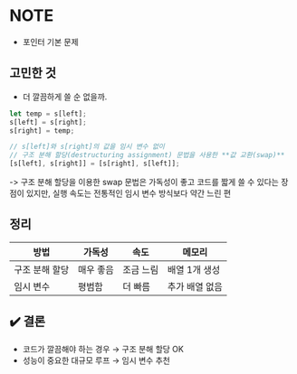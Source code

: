 # NOTE
- 포인터 기본 문제

## 고민한 것
- 더 깔끔하게 쓸 순 없을까.
```javascript
let temp = s[left];
s[left] = s[right];
s[right] = temp;

// s[left]와 s[right]의 값을 임시 변수 없이 
// 구조 분해 할당(destructuring assignment) 문법을 사용한 **값 교환(swap)**
[s[left], s[right]] = [s[right], s[left]];
```
-> 구조 분해 할당을 이용한 swap 문법은 가독성이 좋고 코드를 짧게 쓸 수 있다는 장점이 있지만,
실행 속도는 전통적인 임시 변수 방식보다 약간 느린 편

## 정리
| 방법       | 가독성   | 속도    | 메모리      |
| -------- | ----- | ----- | -------- |
| 구조 분해 할당 | 매우 좋음 | 조금 느림 | 배열 1개 생성 |
| 임시 변수    | 평범함   | 더 빠름  | 추가 배열 없음 |

## ✔️ 결론
- 코드가 깔끔해야 하는 경우 → 구조 분해 할당 OK
- 성능이 중요한 대규모 루프 → 임시 변수 추천
